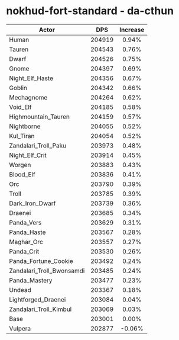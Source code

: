# nokhud-fort-standard - da-cthun
| Actor | DPS | Increase |
|---|:---:|:---:|
|Human|204919|0.94%|
|Tauren|204543|0.76%|
|Dwarf|204526|0.75%|
|Gnome|204397|0.69%|
|Night_Elf_Haste|204356|0.67%|
|Goblin|204342|0.66%|
|Mechagnome|204264|0.62%|
|Void_Elf|204185|0.58%|
|Highmountain_Tauren|204159|0.57%|
|Nightborne|204055|0.52%|
|Kul_Tiran|204054|0.52%|
|Zandalari_Troll_Paku|203973|0.48%|
|Night_Elf_Crit|203914|0.45%|
|Worgen|203883|0.43%|
|Blood_Elf|203836|0.41%|
|Orc|203790|0.39%|
|Troll|203785|0.39%|
|Dark_Iron_Dwarf|203739|0.36%|
|Draenei|203685|0.34%|
|Panda_Vers|203629|0.31%|
|Panda_Haste|203567|0.28%|
|Maghar_Orc|203557|0.27%|
|Panda_Crit|203530|0.26%|
|Panda_Fortune_Cookie|203492|0.24%|
|Zandalari_Troll_Bwonsamdi|203485|0.24%|
|Panda_Mastery|203477|0.23%|
|Undead|203367|0.18%|
|Lightforged_Draenei|203084|0.04%|
|Zandalari_Troll_Kimbul|203069|0.03%|
|Base|203001|0.00%|
|Vulpera|202877|-0.06%|
